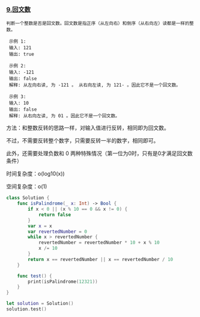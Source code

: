 ### [9.回文数](https://leetcode-cn.com/problems/reverse-integer/)

```
判断一个整数是否是回文数。回文数是指正序（从左向右）和倒序（从右向左）读都是一样的整数。

 示例 1:
 输入: 121
 输出: true

 示例 2:
 输入: -121
 输出: false
 解释: 从左向右读, 为 -121 。 从右向左读, 为 121- 。因此它不是一个回文数。

 示例 3:
 输入: 10
 输出: false
 解释: 从右向左读, 为 01 。因此它不是一个回文数。
```

方法：和整数反转的思路一样，对输入值进行反转，相同即为回文数。

 不过，不需要反转整个数字，只需要反转一半的数字，相同即可。

 此外，还需要处理负数和 0 两种特殊情况（第一位为0时，只有是0才满足回文数条件）

 时间复杂度：o(log10(x))

 空间复杂度：o(1)

```swift
class Solution {
    func isPalindrome(_ x: Int) -> Bool {
        if x < 0 || (x % 10 == 0 && x != 0) {
            return false
        }
        var x = x
        var revertedNumber = 0
        while x > revertedNumber {
            revertedNumber = revertedNumber * 10 + x % 10
            x /= 10
        }
        return x == revertedNumber || x == revertedNumber / 10
    }

    func test() {
        print(isPalindrome(12321))
    }
}

let solution = Solution()
solution.test()
```

